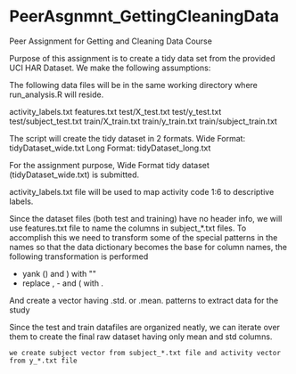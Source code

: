 PeerAsgnmnt_GettingCleaningData
===============================

Peer Assignment for Getting and Cleaning Data Course

Purpose of this assignment is to create a tidy data set from the
provided UCI HAR Dataset. We make the following assumptions:

The following data files will be in the same working directory where run_analysis.R will reside.

activity_labels.txt
features.txt
test/X_test.txt
test/y_test.txt
test/subject_test.txt
train/X_train.txt
train/y_train.txt
train/subject_train.txt

The script will create the tidy dataset in 2 formats.
	Wide Format: tidyDataset_wide.txt
	Long Format: tidyDataset_long.txt

For the assignment purpose, Wide Format tidy dataset (tidyDataset_wide.txt) is submitted.

activity_labels.txt file will be used to map activity code 1:6 to descriptive labels.

Since the dataset files (both test and training) have no header info, we will use
features.txt file to name the columns in subject_*.txt files. To accomplish this we
need to transform some of the special patterns in the names so that the data dictionary 
becomes the base for column names, the following transformation is performed

* yank ()  and ) with ""
* replace , - and ( with .

And create a vector having .std. or .mean. patterns to extract data for the study

Since the test and train datafiles are organized neatly, we can iterate over them 
to create the final raw dataset having only mean and std columns.

	we create subject vector from subject_*.txt file and activity vector from y_*.txt file

